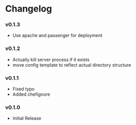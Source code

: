 Changelog
=========

### v0.1.3

* Use apache and passenger for deployment

### v0.1.2

* Actually kill server process if it exists
* move config template to reflect actual directory structure

### v0.1.1

* Fixed typo
* Added chefignore

### v0.1.0

* Initial Release
